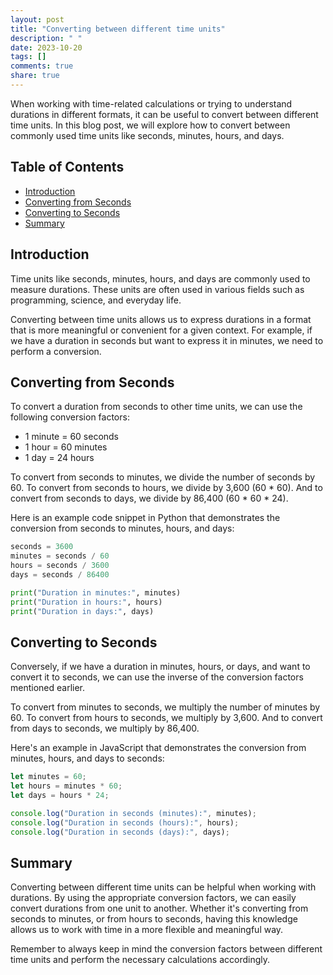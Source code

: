 ```yaml
---
layout: post
title: "Converting between different time units"
description: " "
date: 2023-10-20
tags: []
comments: true
share: true
---
```


When working with time-related calculations or trying to understand durations in different formats, it can be useful to convert between different time units. In this blog post, we will explore how to convert between commonly used time units like seconds, minutes, hours, and days.

## Table of Contents
- [Introduction](#introduction)
- [Converting from Seconds](#converting-from-seconds)
- [Converting to Seconds](#converting-to-seconds)
- [Summary](#summary)

## Introduction
Time units like seconds, minutes, hours, and days are commonly used to measure durations. These units are often used in various fields such as programming, science, and everyday life.

Converting between time units allows us to express durations in a format that is more meaningful or convenient for a given context. For example, if we have a duration in seconds but want to express it in minutes, we need to perform a conversion.

## Converting from Seconds
To convert a duration from seconds to other time units, we can use the following conversion factors:

- 1 minute = 60 seconds
- 1 hour = 60 minutes
- 1 day = 24 hours

To convert from seconds to minutes, we divide the number of seconds by 60. To convert from seconds to hours, we divide by 3,600 (60 * 60). And to convert from seconds to days, we divide by 86,400 (60 * 60 * 24).

Here is an example code snippet in Python that demonstrates the conversion from seconds to minutes, hours, and days:

```python
seconds = 3600
minutes = seconds / 60
hours = seconds / 3600
days = seconds / 86400

print("Duration in minutes:", minutes)
print("Duration in hours:", hours)
print("Duration in days:", days)
```

## Converting to Seconds
Conversely, if we have a duration in minutes, hours, or days, and want to convert it to seconds, we can use the inverse of the conversion factors mentioned earlier.

To convert from minutes to seconds, we multiply the number of minutes by 60. To convert from hours to seconds, we multiply by 3,600. And to convert from days to seconds, we multiply by 86,400.

Here's an example in JavaScript that demonstrates the conversion from minutes, hours, and days to seconds:

```javascript
let minutes = 60;
let hours = minutes * 60;
let days = hours * 24;

console.log("Duration in seconds (minutes):", minutes);
console.log("Duration in seconds (hours):", hours);
console.log("Duration in seconds (days):", days);
```

## Summary
Converting between different time units can be helpful when working with durations. By using the appropriate conversion factors, we can easily convert durations from one unit to another. Whether it's converting from seconds to minutes, or from hours to seconds, having this knowledge allows us to work with time in a more flexible and meaningful way.

Remember to always keep in mind the conversion factors between different time units and perform the necessary calculations accordingly.